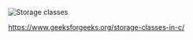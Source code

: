 ![Storage classes](https://www.geeksforgeeks.org/wp-content/uploads/Storage-Classes-In-C.png)

https://www.geeksforgeeks.org/storage-classes-in-c/
